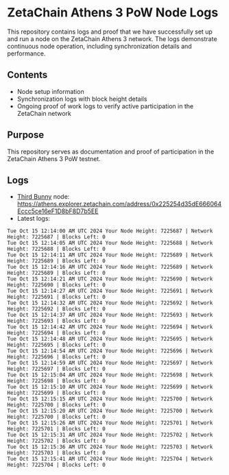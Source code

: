 # ZetaChain Athens 3 PoW Node Logs
This repository contains logs and proof that we have successfully set up and run a node on the ZetaChain Athens 3 network. The logs demonstrate continuous node operation, including synchronization details and performance.

## Contents
- Node setup information
- Synchronization logs with block height details
- Ongoing proof of work logs to verify active participation in the ZetaChain network

## Purpose
This repository serves as documentation and proof of participation in the ZetaChain Athens 3 PoW testnet.

## Logs

- [Third Bunny](https://thirdbunny.xyz/) node: https://athens.explorer.zetachain.com/address/0x225254d35dE666064Eccc5ce16eF1D8bF8D7b5EE
- Latest logs:
```
Tue Oct 15 12:14:00 AM UTC 2024 Your Node Height: 7225687 | Network Height: 7225687 | Blocks Left: 0
Tue Oct 15 12:14:05 AM UTC 2024 Your Node Height: 7225688 | Network Height: 7225688 | Blocks Left: 0
Tue Oct 15 12:14:11 AM UTC 2024 Your Node Height: 7225689 | Network Height: 7225689 | Blocks Left: 0
Tue Oct 15 12:14:16 AM UTC 2024 Your Node Height: 7225689 | Network Height: 7225689 | Blocks Left: 0
Tue Oct 15 12:14:21 AM UTC 2024 Your Node Height: 7225690 | Network Height: 7225690 | Blocks Left: 0
Tue Oct 15 12:14:27 AM UTC 2024 Your Node Height: 7225691 | Network Height: 7225691 | Blocks Left: 0
Tue Oct 15 12:14:32 AM UTC 2024 Your Node Height: 7225692 | Network Height: 7225692 | Blocks Left: 0
Tue Oct 15 12:14:37 AM UTC 2024 Your Node Height: 7225693 | Network Height: 7225693 | Blocks Left: 0
Tue Oct 15 12:14:42 AM UTC 2024 Your Node Height: 7225694 | Network Height: 7225694 | Blocks Left: 0
Tue Oct 15 12:14:48 AM UTC 2024 Your Node Height: 7225695 | Network Height: 7225695 | Blocks Left: 0
Tue Oct 15 12:14:54 AM UTC 2024 Your Node Height: 7225696 | Network Height: 7225696 | Blocks Left: 0
Tue Oct 15 12:14:59 AM UTC 2024 Your Node Height: 7225697 | Network Height: 7225697 | Blocks Left: 0
Tue Oct 15 12:15:04 AM UTC 2024 Your Node Height: 7225698 | Network Height: 7225698 | Blocks Left: 0
Tue Oct 15 12:15:10 AM UTC 2024 Your Node Height: 7225699 | Network Height: 7225699 | Blocks Left: 0
Tue Oct 15 12:15:15 AM UTC 2024 Your Node Height: 7225700 | Network Height: 7225700 | Blocks Left: 0
Tue Oct 15 12:15:20 AM UTC 2024 Your Node Height: 7225700 | Network Height: 7225700 | Blocks Left: 0
Tue Oct 15 12:15:26 AM UTC 2024 Your Node Height: 7225701 | Network Height: 7225701 | Blocks Left: 0
Tue Oct 15 12:15:31 AM UTC 2024 Your Node Height: 7225702 | Network Height: 7225702 | Blocks Left: 0
Tue Oct 15 12:15:36 AM UTC 2024 Your Node Height: 7225703 | Network Height: 7225703 | Blocks Left: 0
Tue Oct 15 12:15:41 AM UTC 2024 Your Node Height: 7225704 | Network Height: 7225704 | Blocks Left: 0
```
